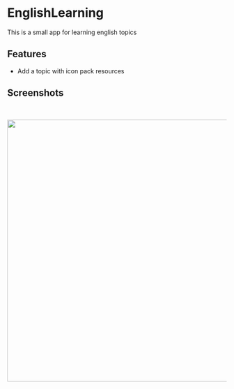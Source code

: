 # EnglishLearning
This is a small app for learning english topics
## Features
* Add a topic with icon pack resources
## Screenshots
</br>
<div align="center">
   <table align="center" border="0" >
  <tr>

<img width="600"
src="https://user-images.githubusercontent.com/33343210/47251054-a200ba00-d457-11e8-96f2-8caf6c9f16cc.png"/>
      
  </table>
  </div>
